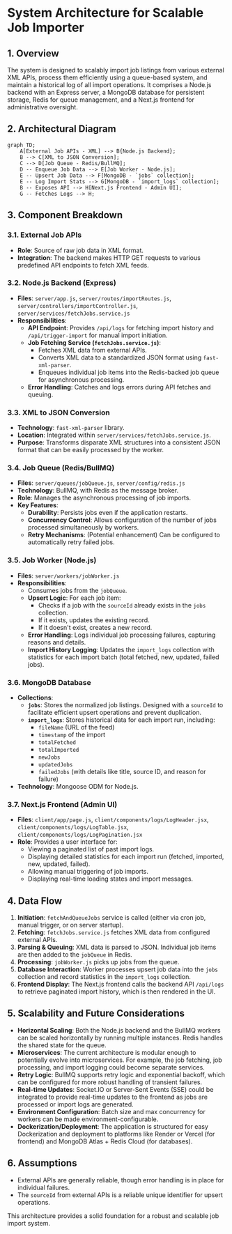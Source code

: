 # System Architecture for Scalable Job Importer

## 1. Overview
The system is designed to scalably import job listings from various external XML APIs, process them efficiently using a queue-based system, and maintain a historical log of all import operations. It comprises a Node.js backend with an Express server, a MongoDB database for persistent storage, Redis for queue management, and a Next.js frontend for administrative oversight.

## 2. Architectural Diagram

```mermaid
graph TD;
    A[External Job APIs - XML] --> B{Node.js Backend};
    B --> C[XML to JSON Conversion];
    C --> D[Job Queue - Redis/BullMQ];
    D -- Enqueue Job Data --> E[Job Worker - Node.js];
    E -- Upsert Job Data --> F[MongoDB - `jobs` collection];
    E -- Log Import Stats --> G[MongoDB - `import_logs` collection];
    B -- Exposes API --> H[Next.js Frontend - Admin UI];
    G -- Fetches Logs --> H;
```

## 3. Component Breakdown

### 3.1. External Job APIs
- **Role**: Source of raw job data in XML format.
- **Integration**: The backend makes HTTP GET requests to various predefined API endpoints to fetch XML feeds.

### 3.2. Node.js Backend (Express)
- **Files**: `server/app.js`, `server/routes/importRoutes.js`, `server/controllers/importController.js`, `server/services/fetchJobs.service.js`
- **Responsibilities**:
    - **API Endpoint**: Provides `/api/logs` for fetching import history and `/api/trigger-import` for manual import initiation.
    - **Job Fetching Service (`fetchJobs.service.js`)**:
        - Fetches XML data from external APIs.
        - Converts XML data to a standardized JSON format using `fast-xml-parser`.
        - Enqueues individual job items into the Redis-backed job queue for asynchronous processing.
    - **Error Handling**: Catches and logs errors during API fetches and queuing.

### 3.3. XML to JSON Conversion
- **Technology**: `fast-xml-parser` library.
- **Location**: Integrated within `server/services/fetchJobs.service.js`.
- **Purpose**: Transforms disparate XML structures into a consistent JSON format that can be easily processed by the worker.

### 3.4. Job Queue (Redis/BullMQ)
- **Files**: `server/queues/jobQueue.js`, `server/config/redis.js`
- **Technology**: BullMQ, with Redis as the message broker.
- **Role**: Manages the asynchronous processing of job imports.
- **Key Features**:
    - **Durability**: Persists jobs even if the application restarts.
    - **Concurrency Control**: Allows configuration of the number of jobs processed simultaneously by workers.
    - **Retry Mechanisms**: (Potential enhancement) Can be configured to automatically retry failed jobs.

### 3.5. Job Worker (Node.js)
- **Files**: `server/workers/jobWorker.js`
- **Responsibilities**:
    - Consumes jobs from the `jobQueue`.
    - **Upsert Logic**: For each job item:
        - Checks if a job with the `sourceId` already exists in the `jobs` collection.
        - If it exists, updates the existing record.
        - If it doesn't exist, creates a new record.
    - **Error Handling**: Logs individual job processing failures, capturing reasons and details.
    - **Import History Logging**: Updates the `import_logs` collection with statistics for each import batch (total fetched, new, updated, failed jobs).

### 3.6. MongoDB Database
- **Collections**:
    - **`jobs`**: Stores the normalized job listings. Designed with a `sourceId` to facilitate efficient upsert operations and prevent duplication.
    - **`import_logs`**: Stores historical data for each import run, including:
        - `fileName` (URL of the feed)
        - `timestamp` of the import
        - `totalFetched`
        - `totalImported`
        - `newJobs`
        - `updatedJobs`
        - `failedJobs` (with details like title, source ID, and reason for failure)
- **Technology**: Mongoose ODM for Node.js.

### 3.7. Next.js Frontend (Admin UI)
- **Files**: `client/app/page.js`, `client/components/logs/LogHeader.jsx`, `client/components/logs/LogTable.jsx`, `client/components/logs/LogPagination.jsx`
- **Role**: Provides a user interface for:
    - Viewing a paginated list of past import logs.
    - Displaying detailed statistics for each import run (fetched, imported, new, updated, failed).
    - Allowing manual triggering of job imports.
    - Displaying real-time loading states and import messages.

## 4. Data Flow
1.  **Initiation**: `fetchAndQueueJobs` service is called (either via cron job, manual trigger, or on server startup).
2.  **Fetching**: `fetchJobs.service.js` fetches XML data from configured external APIs.
3.  **Parsing & Queuing**: XML data is parsed to JSON. Individual job items are then added to the `jobQueue` in Redis.
4.  **Processing**: `jobWorker.js` picks up jobs from the queue.
5.  **Database Interaction**: Worker processes upsert job data into the `jobs` collection and record statistics in the `import_logs` collection.
6.  **Frontend Display**: The Next.js frontend calls the backend API `/api/logs` to retrieve paginated import history, which is then rendered in the UI.

## 5. Scalability and Future Considerations
- **Horizontal Scaling**: Both the Node.js backend and the BullMQ workers can be scaled horizontally by running multiple instances. Redis handles the shared state for the queue.
- **Microservices**: The current architecture is modular enough to potentially evolve into microservices. For example, the job fetching, job processing, and import logging could become separate services.
- **Retry Logic**: BullMQ supports retry logic and exponential backoff, which can be configured for more robust handling of transient failures.
- **Real-time Updates**: Socket.IO or Server-Sent Events (SSE) could be integrated to provide real-time updates to the frontend as jobs are processed or import logs are generated.
- **Environment Configuration**: Batch size and max concurrency for workers can be made environment-configurable.
- **Dockerization/Deployment**: The application is structured for easy Dockerization and deployment to platforms like Render or Vercel (for frontend) and MongoDB Atlas + Redis Cloud (for databases).

## 6. Assumptions
- External APIs are generally reliable, though error handling is in place for individual failures.
- The `sourceId` from external APIs is a reliable unique identifier for upsert operations.

This architecture provides a solid foundation for a robust and scalable job import system.